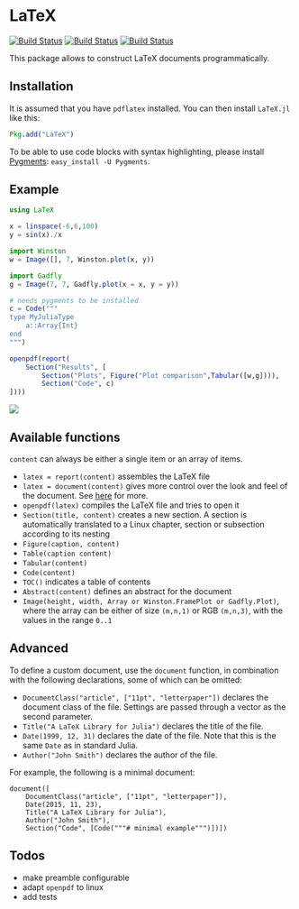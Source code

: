 # LaTeX

[![Build Status](https://travis-ci.org/rened/LaTeX.jl.png)](https://travis-ci.org/rened/LaTeX.jl)
[![Build Status](http://pkg.julialang.org/badges/LaTeX_0.4.svg)](http://pkg.julialang.org/?pkg=LaTeX&ver=0.4)
[![Build Status](http://pkg.julialang.org/badges/LaTeX_0.5.svg)](http://pkg.julialang.org/?pkg=LaTeX&ver=0.5)


This package allows to construct LaTeX documents programmatically.

## Installation

It is assumed that you have `pdflatex` installed. You can then install `LaTeX.jl` like this:

```jl
Pkg.add("LaTeX")
```

To be able to use code blocks with syntax highlighting, please install [Pygments](http://pygments.org/): `easy_install -U Pygments`.

## Example


```jl
using LaTeX

x = linspace(-6,6,100)
y = sin(x)./x

import Winston
w = Image([], 7, Winston.plot(x, y))

import Gadfly
g = Image(7, 7, Gadfly.plot(x = x, y = y))

# needs pygments to be installed
c = Code("""
type MyJuliaType
    a::Array{Int}
end
""")

openpdf(report(
    Section("Results", [
        Section("Plots", Figure("Plot comparison",Tabular([w,g]))),
        Section("Code", c)
])))
```

![](example.png)

## Available functions

`content` can always be either a single item or an array of items.

* `latex = report(content)` assembles the LaTeX file
* `latex = document(content)` gives more control over the look and feel of
the document. See [here](#Advanced) for more.
* `openpdf(latex)` compiles the LaTeX file and tries to open it
* `Section(title, content)` creates a new section. A section is automatically translated to a Linux chapter, section or subsection according to its nesting
* `Figure(caption, content)`
* `Table(caption content)`
* `Tabular(content)`
* `Code(content)`
* `TOC()` indicates a table of contents
* `Abstract(content)` defines an abstract for the document
* `Image(height, width, Array or Winston.FramePlot or Gadfly.Plot)`, where the array can be either of size `(m,n,1)` or RGB `(m,n,3)`, with the values in the range `0..1`

## Advanced
To define a custom document, use the `document` function, in combination with
the following declarations, some of which can be omitted:

* `DocumentClass("article", ["11pt", "letterpaper"])`
declares the document class of the file. Settings are passed through a vector
as the second parameter.
* `Title("A LaTeX Library for Julia")` declares the title of the file.
* `Date(1999, 12, 31)` declares the date of the file. Note that this is the
same `Date` as in standard Julia.
* `Author("John Smith")` declares the author of the file.

For example, the following is a minimal document:

    document([
        DocumentClass("article", ["11pt", "letterpaper"]),
        Date(2015, 11, 23),
        Title("A LaTeX Library for Julia"),
        Author("John Smith"),
        Section("Code", [Code("""# minimal example""")])])

## Todos

* make preamble configurable
* adapt `openpdf` to linux
* add tests
